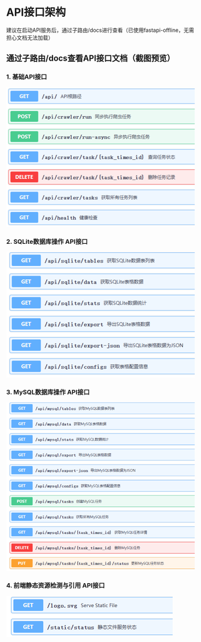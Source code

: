 # API接口架构
建议在启动API服务后，通过子路由/docs进行查看（已使用fastapi-offline，无需担心文档无法加载）
## 通过子路由/docs查看API接口文档（截图预览）

### 1. 基础API接口
<img src="./static/images/api-1.png">

### 2. SQLite数据库操作 API接口
<img src="./static/images/api-2.png">

### 3. MySQL数据库操作 API接口
<img src="./static/images/api-3.png">

### 4. 前端静态资源检测与引用 API接口
<img src="./static/images/api-4.png">

